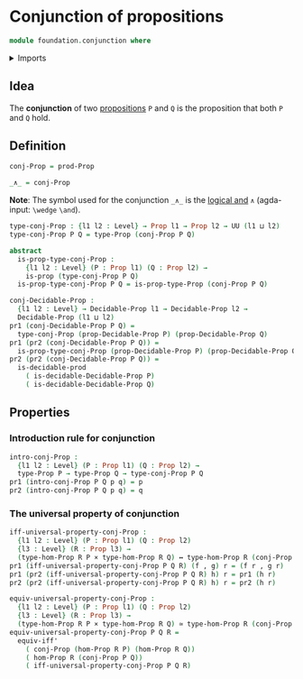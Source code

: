 # Conjunction of propositions

```agda
module foundation.conjunction where
```

<details><summary>Imports</summary>

```agda
open import foundation.decidable-types
open import foundation.dependent-pair-types
open import foundation.universe-levels

open import foundation-core.cartesian-product-types
open import foundation-core.decidable-propositions
open import foundation-core.equivalences
open import foundation-core.logical-equivalences
open import foundation-core.propositions
```

</details>

## Idea

The **conjunction** of two [propositions](foundation-core.propositions.md) `P`
and `Q` is the proposition that both `P` and `Q` hold.

## Definition

```agda
conj-Prop = prod-Prop

_∧_ = conj-Prop
```

**Note**: The symbol used for the conjunction `_∧_` is the
[logical and](https://codepoints.net/U+2227) `∧` (agda-input: `\wedge` `\and`).

```agda
type-conj-Prop : {l1 l2 : Level} → Prop l1 → Prop l2 → UU (l1 ⊔ l2)
type-conj-Prop P Q = type-Prop (conj-Prop P Q)

abstract
  is-prop-type-conj-Prop :
    {l1 l2 : Level} (P : Prop l1) (Q : Prop l2) →
    is-prop (type-conj-Prop P Q)
  is-prop-type-conj-Prop P Q = is-prop-type-Prop (conj-Prop P Q)

conj-Decidable-Prop :
  {l1 l2 : Level} → Decidable-Prop l1 → Decidable-Prop l2 →
  Decidable-Prop (l1 ⊔ l2)
pr1 (conj-Decidable-Prop P Q) =
  type-conj-Prop (prop-Decidable-Prop P) (prop-Decidable-Prop Q)
pr1 (pr2 (conj-Decidable-Prop P Q)) =
  is-prop-type-conj-Prop (prop-Decidable-Prop P) (prop-Decidable-Prop Q)
pr2 (pr2 (conj-Decidable-Prop P Q)) =
  is-decidable-prod
    ( is-decidable-Decidable-Prop P)
    ( is-decidable-Decidable-Prop Q)
```

## Properties

### Introduction rule for conjunction

```agda
intro-conj-Prop :
  {l1 l2 : Level} (P : Prop l1) (Q : Prop l2) →
  type-Prop P → type-Prop Q → type-conj-Prop P Q
pr1 (intro-conj-Prop P Q p q) = p
pr2 (intro-conj-Prop P Q p q) = q
```

### The universal property of conjunction

```agda
iff-universal-property-conj-Prop :
  {l1 l2 : Level} (P : Prop l1) (Q : Prop l2)
  {l3 : Level} (R : Prop l3) →
  (type-hom-Prop R P × type-hom-Prop R Q) ↔ type-hom-Prop R (conj-Prop P Q)
pr1 (iff-universal-property-conj-Prop P Q R) (f , g) r = (f r , g r)
pr1 (pr2 (iff-universal-property-conj-Prop P Q R) h) r = pr1 (h r)
pr2 (pr2 (iff-universal-property-conj-Prop P Q R) h) r = pr2 (h r)

equiv-universal-property-conj-Prop :
  {l1 l2 : Level} (P : Prop l1) (Q : Prop l2)
  {l3 : Level} (R : Prop l3) →
  (type-hom-Prop R P × type-hom-Prop R Q) ≃ type-hom-Prop R (conj-Prop P Q)
equiv-universal-property-conj-Prop P Q R =
  equiv-iff'
    ( conj-Prop (hom-Prop R P) (hom-Prop R Q))
    ( hom-Prop R (conj-Prop P Q))
    ( iff-universal-property-conj-Prop P Q R)
```
